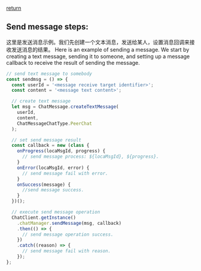 [return](../main.md)

## Send message steps:
这里是发送消息示例。我们先创建一个文本消息，发送给某人，设置消息回调来接收发送消息的结果。
Here is an example of sending a message. We start by creating a text message, sending it to someone, and setting up a message callback to receive the result of sending the message.

```javascript
// send text message to somebody
const sendmsg = () => {
  const userId = '<message receive target identifier>';
  const content = '<message text content>';

  // create text message
  let msg = ChatMessage.createTextMessage(
    userId,
    content,
    ChatMessageChatType.PeerChat
  );

  // set send message result
  const callback = new (class {
    onProgress(locaMsgId, progress) {
      // send message process: ${locaMsgId}, ${progress}.
    }
    onError(locaMsgId, error) {
      // send message fail with error.
    }
    onSuccess(message) {
      //send message success.
    }
  })();

  // execute send message operation
  ChatClient.getInstance()
    .chatManager.sendMessage(msg, callback)
    .then(() => {
      // send message operation success.
    })
    .catch((reason) => {
      // send message fail with reason.
    });
};
```
